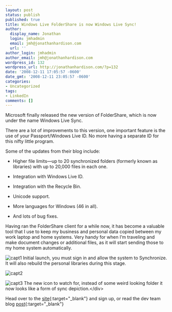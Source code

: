 ```yaml
---
layout: post
status: publish
published: true
title: Windows Live FolderShare is now Windows Live Sync!
author:
  display_name: Jonathan
  login: jmhadmin
  email: jmh@jonathanhardison.com
  url: ''
author_login: jmhadmin
author_email: jmh@jonathanhardison.com
wordpress_id: 132
wordpress_url: http://jonathanhardison.com/?p=132
date: '2008-12-11 17:05:57 -0600'
date_gmt: '2008-12-11 23:05:57 -0600'
categories:
- Uncategorized
tags:
- LinkedIn
comments: []
---
```

Microsoft finally released the new version of FolderShare, which is now under the name Windows Live Sync.

There are a lot of improvements to this version, one important feature is the use of your Passport/Windows Live ID. No more having a separate ID for this nifty little program.

Some of the updates from their blog include:

  * Higher file limits—up to 20 synchronized folders (formerly known as libraries) with up to 20,000 files in each one.

  * Integration with Windows Live ID.

  * Integration with the Recycle Bin.

  * Unicode support.

  * More languages for Windows (46 in all).

  * And lots of bug fixes.

 Having ran the FolderShare client for a while now, it has become a valuable tool that I use to keep my business and personal data copied between my work laptop and home systems. Very handy for when I’m traveling and make document changes or additional files, as it will start sending those to my home system automatically.

![capt1]({{site.base}}/imagecontent/2008/12/capture1.jpg)
Initial launch, you must sign in and allow the system to Synchronize. It will also rebuild the personal libraries during this stage.

![capt2]({{site.base}}/imagecontent/2008/12/capture2.jpg)

![capt3]({{site.base}}/imagecontent/2008/12/capture3.jpg)
 The new icon to watch for, instead of some weird looking folder it now looks like a form of sync depiction.&lt;/div&gt;

Head over to the [site](http://sync.live.com){:target="_blank"} and sign up, or read the dev team blog [post](http://windowslivesync.spaces.live.com/default.aspx?sa=98883){:target="_blank"}
